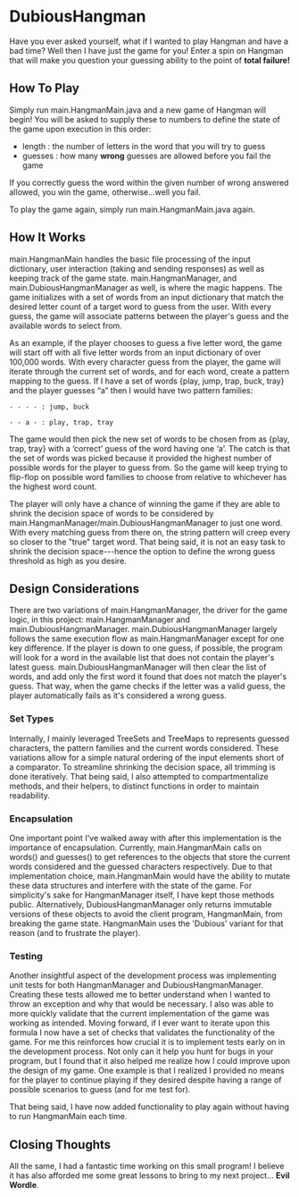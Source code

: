 # DubiousHangman
Have you ever asked yourself, what if I wanted to play Hangman and have a bad time? Well then I have just the game for you! Enter a spin on Hangman that
will make you question your guessing ability to the point of **total failure!**

## How To Play
Simply run main.HangmanMain.java and a new game of Hangman will begin! You will be asked to supply these to numbers to define the state of the game upon execution
in this order:

- length : the number of letters in the word that you will try to guess
- guesses : how many **wrong** guesses are allowed before you fail the game 

If you correctly guess the word within the given number of wrong answered allowed, you win the game, otherwise...well you fail. 

To play the game again, simply run main.HangmanMain.java again. 

## How It Works
main.HangmanMain handles the basic file processing of the input dictionary, user interaction (taking and sending responses) as well as keeping track of the game
state. main.HangmanManager, and main.DubiousHangmanManager as well, is where the magic happens. The game initializes with a set of words from an input dictionary that 
match the desired letter count of a target word to guess from the user. With every guess, the game will associate patterns between the player's guess and the
available words to select from. 

As an example, if the player chooses to guess a five letter word, the game will start off with all five letter words from an input dictionary of over 100,000 words. 
With every character guess from the player, the game will iterate through the current set of words, and for each word, create a pattern mapping to the guess. 
If I have a set of words {play, jump, trap, buck, tray} and the player guesses “a” then I would have two pattern families: 

    - - - - : jump, buck

    - - a - : play, trap, tray

The game would then pick the new set of words to be chosen from as {play, trap, tray} with a ‘correct’ guess of the word having one ‘a’. The catch is that the 
set of words was picked because it provided the highest number of possible words for the player to guess from. So the game will keep trying 
to flip-flop on possible word families to choose from relative to whichever has the highest word count.

The player will only have a chance of winning the game if they are able to shrink the decision space of words to be considered by main.HangmanManager/main.DubiousHangmanManager
to just one word. With every matching guess from there on, the string pattern will creep every so closer to the "true" target word. That being said, it is not 
an easy task to shrink the decision space---hence the option to define the wrong guess threshold as high as you desire. 

## Design Considerations 
There are two variations of main.HangmanManager, the driver for the game logic, in this project: main.HangmanManager and main.DubiousHangmanManager. main.DubiousHangmanManager
largely follows the same execution flow as main.HangmanManager except for one key difference. If the player is down to one guess, if possible, the program
will look for a word in the available list that does not contain the player's latest guess. main.DubiousHangmanManager will then clear the list of words, and
add only the first word it found that does not match the player's guess. That way, when the game checks if the letter was a valid guess, the player automatically
fails as it's considered a wrong guess. 

### Set Types

Internally, I mainly leveraged TreeSets and TreeMaps to represents guessed characters, the pattern families and the current words considered. These variations
allow for a simple natural ordering of the input elements short of a comparator. To streamline shrinking the decision space, all trimming is done iteratively. 
That being said, I also attempted to compartmentalize methods, and their helpers, to distinct functions in order to maintain readability.

### Encapsulation

One important point I've walked away with after this implementation is the importance of encapsulation. Currently, main.HangmanMain calls on words() and guesses() to
get references to the objects that store the current words considered and the guessed characters respectively. Due to that implementation choice, main.HangmanMain would
have the ability to mutate these data structures and interfere with the state of the game. For simplicity's sake for HangmanManager itself, I have kept those methods public.
Alternatively, DubiousHangmanManager only returns immutable versions of these objects to avoid the client program, HangmanMain, from breaking the game state. HangmanMain
uses the 'Dubious' variant for that reason (and to frustrate the player). 

### Testing

Another insightful aspect of the development process was implementing unit tests for both HangmanManager and DubiousHangmanManager. Creating these tests allowed me 
to better understand when I wanted to throw an exception and why that would be necessary. I also was able to more quickly validate that the current implementation 
of the game was working as intended. Moving forward, if I ever want to iterate upon this formula I now have a set of checks that validates the functionality of
the game. For me this reinforces how crucial it is to implement tests early on in the development process. Not only can it help you hunt for bugs in your program,
but I found that it also helped me realize how I could improve upon the design of my game. One example is that I realized I provided no means for the player to continue
playing if they desired despite having a range of possible scenarios to guess (and for me test for). 

That being said, I have now added functionality to play again without having to run HangmanMain each time.

## Closing Thoughts
All the same, I had a fantastic time working on this small program! I believe it has also afforded me some great lessons to bring to my next project...
**Evil Wordle**.
